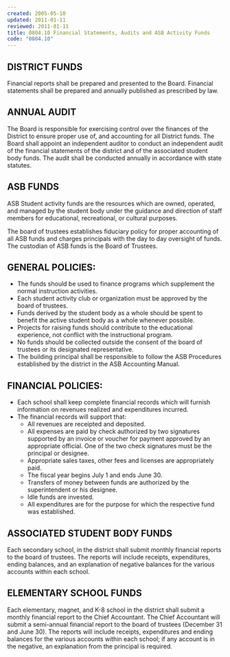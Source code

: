 ```yaml
---
created: 2005-05-10
updated: 2011-01-11
reviewed: 2011-01-11
title: 0804.10 Financial Statements, Audits and ASB Activity Funds
code: "0804.10"
---
```


## DISTRICT FUNDS

Financial reports shall be prepared and presented to the Board. Financial statements shall be prepared and annually published as prescribed by law.

## ANNUAL AUDIT

The Board is responsible for exercising control over the finances of the District to ensure proper use of, and accounting for all District funds. The Board shall appoint an independent auditor to conduct an independent audit of the financial statements of the district and of the associated student body funds. The audit shall be conducted annually in accordance with state statutes.

## ASB FUNDS

ASB Student activity funds are the resources which are owned, operated, and managed by the student body under the guidance and direction of staff members for educational, recreational, or cultural purposes.

The board of trustees establishes fiduciary policy for proper accounting of all ASB funds and charges principals with the day to day oversight of funds. The custodian of ASB funds is the Board of Trustees.

## GENERAL POLICIES:

- The funds should be used to finance programs which supplement the normal instruction activities.
- Each student activity club or organization must be approved by the board of trustees.
- Funds derived by the student body as a whole should be spent to benefit the active student body as a whole whenever possible.
- Projects for raising funds should contribute to the educational experience, not conflict with the instructional program.
- No funds should be collected outside the consent of the board of trustees or its designated representative.
- The building principal shall be responsible to follow the ASB Procedures established by the district in the ASB Accounting Manual.

## FINANCIAL POLICIES:

- Each school shall keep complete financial records which will furnish information on revenues realized and expenditures incurred.
- The financial records will support that:
    - All revenues are receipted and deposited.
    - All expenses are paid by check authorized by two signatures supported by an invoice or voucher for     payment approved by an appropriate official. One of the two check signatures must be the principal or     designee.
    - Appropriate sales taxes, other fees and licenses are appropriately paid.
    - The fiscal year begins July 1 and ends June 30.
    - Transfers of money between funds are authorized by the superintendent or his designee.
    - Idle funds are invested.
    - All expenditures are for the purpose for which the respective fund was established.

## ASSOCIATED STUDENT BODY FUNDS

Each secondary school, in the district shall submit monthly financial reports to the board of trustees. The reports will include receipts, expenditures, ending balances, and an explanation of negative balances for the various accounts within each school.

## ELEMENTARY SCHOOL FUNDS

Each elementary, magnet, and K-8 school in the district shall submit a monthly financial report to the Chief Accountant. The Chief Accountant will submit a semi-annual financial report to the board of trustees (December 31 and June 30). The reports will include receipts, expenditures and ending balances for the various accounts within each school; if any account is in the negative, an explanation from the principal is required.

